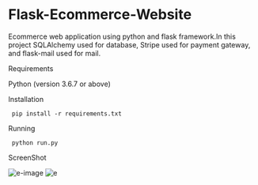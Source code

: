# Flask-Ecommerce-Website

Ecommerce web application using python and flask framework.In this project SQLAlchemy used for database, Stripe used for payment gateway, and flask-mail used for mail.

Requirements

Python (version 3.6.7 or above)

Installation

     pip install -r requirements.txt
          
Running

     python run.py
     
     
ScreenShot

![e-image](https://user-images.githubusercontent.com/81793482/116085720-b8d59680-a6bc-11eb-966e-007f0d40ee9f.png)
![e](https://user-images.githubusercontent.com/81793482/116085731-bb37f080-a6bc-11eb-9e85-afceb38f3c5e.png)
